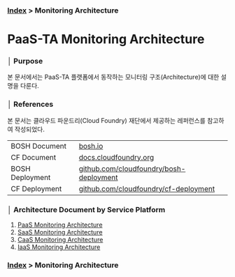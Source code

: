 ### [Index](https://github.com/PaaS-TA/Guide/tree/working-new-template) > Monitoring Architecture


# PaaS-TA Monitoring Architecture


### │ Purpose
본 문서에서는 PaaS-TA 플랫폼에서 동작하는 모니터링 구조(Architecture)에 대한 설명을 다룬다.


### │ References
본 문서는 클라우드 파운드리(Cloud Foundry) 재단에서 제공하는 레퍼런스를 참고하여 작성되었다.

<table>
  <tr>
    <td>BOSH Document</td>
    <td><a href="https://bosh.io">bosh.io</a></td>
  </tr>
  <tr>
    <td>CF Document</td>
    <td><a href="https://docs.cloudfoundry.org">docs.cloudfoundry.org</a></td>
  </tr>
  <tr>
    <td>BOSH Deployment</td>
    <td><a href="https://github.com/cloudfoundry/bosh-deployment">github.com/cloudfoundry/bosh-deployment</a></td>
  </tr>
  <tr>
    <td>CF Deployment</td>
    <td><a href="https://github.com/cloudfoundry/cf-deployment">github.com/cloudfoundry/cf-deployment</a></td>
  </tr>  
</table>


### │ Architecture Document by Service Platform
1. [PaaS Monitoring Architecture](PAAS_MONITORING_ARCHITECTURE.md)
2. [SaaS Monitoring Architecture](SAAS_MONITORING_ARCHITECTURE.md)
3. [CaaS Monitoring Architecture](CAAS_MONITORING_ARCHITECTURE.md)
4. [IaaS Monitoring Architecture](IAAS_MONITORING_ARCHITECTURE.md)


### [Index](https://github.com/PaaS-TA/Guide/tree/working-new-template) > Monitoring Architecture